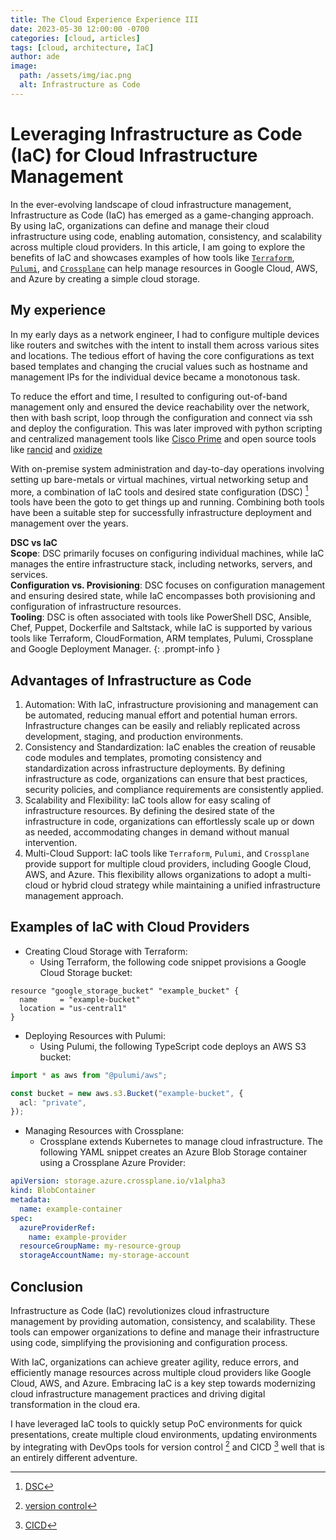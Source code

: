 ```yaml
---
title: The Cloud Experience Experience III
date: 2023-05-30 12:00:00 -0700
categories: [cloud, articles]
tags: [cloud, architecture, IaC]
author: ade
image:
  path: /assets/img/iac.png
  alt: Infrastructure as Code
---
```


# Leveraging Infrastructure as Code (IaC) for Cloud Infrastructure Management

In the ever-evolving landscape of cloud infrastructure management, Infrastructure as Code (IaC) has emerged as a game-changing approach. By using IaC, organizations can define and manage their cloud infrastructure using code, enabling automation, consistency, and scalability across multiple cloud providers. In this article, I am going to explore the benefits of IaC and showcases examples of how tools like [`Terraform`](https://www.terraform.io/), [`Pulumi`](https://www.pulumi.com/), and [`Crossplane`](https://www.crossplane.io/) can help manage resources in Google Cloud, AWS, and Azure by creating a simple cloud storage.

## My experience

In my early days as a network engineer, I had to configure multiple devices like routers and switches with the intent to install them across various sites and locations. The tedious effort of having the core configurations as text based templates and changing the crucial values such as hostname and management IPs for the individual device became a monotonous task.

To reduce the effort and time, I resulted to configuring out-of-band management only and ensured the device reachability over the network, then with bash script, loop through the configuration and connect via ssh and deploy the configuration. This was later improved with python scripting and centralized management tools like [Cisco Prime](https://www.cisco.com/c/en_ca/products/cloud-systems-management/prime-infrastructure/index.html) and open source tools like [rancid](https://shrubbery.net/rancid/) and [oxidize](https://github.com/ytti/oxidized)

With on-premise system administration and day-to-day operations involving setting up bare-metals or virtual machines, virtual networking setup and more, a combination of IaC tools and desired state configuration (DSC) [^1] tools have been the goto to get things up and running.
Combining both tools have been a suitable step for successfully infrastructure deployment and management over the years.

>
**DSC vs IaC**<br>
**Scope**: DSC primarily focuses on configuring individual machines, while IaC manages the entire infrastructure stack, including networks, servers, and services.<br>
**Configuration vs. Provisioning**: DSC focuses on configuration management and ensuring desired state, while IaC encompasses both provisioning and configuration of infrastructure resources.<br>
**Tooling**: DSC is often associated with tools like PowerShell DSC, Ansible, Chef, Puppet, Dockerfile and Saltstack, while IaC is supported by various tools like Terraform, CloudFormation, ARM templates, Pulumi, Crossplane and Google Deployment Manager.
{: .prompt-info }

## Advantages of Infrastructure as Code

1. Automation: With IaC, infrastructure provisioning and management can be automated, reducing manual effort and potential human errors. Infrastructure changes can be easily and reliably replicated across development, staging, and production environments.
2. Consistency and Standardization: IaC enables the creation of reusable code modules and templates, promoting consistency and standardization across infrastructure deployments. By defining infrastructure as code, organizations can ensure that best practices, security policies, and compliance requirements are consistently applied.
3. Scalability and Flexibility: IaC tools allow for easy scaling of infrastructure resources. By defining the desired state of the infrastructure in code, organizations can effortlessly scale up or down as needed, accommodating changes in demand without manual intervention.
4. Multi-Cloud Support: IaC tools like `Terraform`, `Pulumi`, and `Crossplane` provide support for multiple cloud providers, including Google Cloud, AWS, and Azure. This flexibility allows organizations to adopt a multi-cloud or hybrid cloud strategy while maintaining a unified infrastructure management approach.

## Examples of IaC with Cloud Providers

- Creating Cloud Storage with Terraform:
  - Using Terraform, the following code snippet provisions a Google Cloud Storage bucket:
  
```hcl
resource "google_storage_bucket" "example_bucket" {
  name     = "example-bucket"
  location = "us-central1"
}
```

- Deploying Resources with Pulumi:
  - Using Pulumi, the following TypeScript code deploys an AWS S3 bucket:
  
```typescript
import * as aws from "@pulumi/aws";

const bucket = new aws.s3.Bucket("example-bucket", {
  acl: "private",
});
```

- Managing Resources with Crossplane:
  - Crossplane extends Kubernetes to manage cloud infrastructure. The following YAML snippet creates an Azure Blob Storage container using a Crossplane Azure Provider:

```yaml
apiVersion: storage.azure.crossplane.io/v1alpha3
kind: BlobContainer
metadata:
  name: example-container
spec:
  azureProviderRef:
    name: example-provider
  resourceGroupName: my-resource-group
  storageAccountName: my-storage-account
```

## Conclusion

Infrastructure as Code (IaC) revolutionizes cloud infrastructure management by providing automation, consistency, and scalability. These tools can empower organizations to define and manage their infrastructure using code, simplifying the provisioning and configuration process.

With IaC, organizations can achieve greater agility, reduce errors, and efficiently manage resources across multiple cloud providers like Google Cloud, AWS, and Azure. Embracing IaC is a key step towards modernizing cloud infrastructure management practices and driving digital transformation in the cloud era.

I have leveraged IaC tools to quickly setup PoC environments for quick presentations, create multiple cloud environments, updating environments by integrating with DevOps tools for version control [^2] and CICD [^3] well that is an entirely different adventure.

[^1]: [DSC](https://www.upguard.com/blog/configuration-management-tools)
[^2]: [version control](https://www.atlassian.com/git/tutorials/what-is-version-control#:~:text=Version%20control%2C%20also%20known%20as,to%20source%20code%20over%20time.)
[^3]: [CICD](https://www.redhat.com/en/topics/devops/what-is-ci-cd#:~:text=CI%2FCD%20is%20a%20method,continuous%20delivery%2C%20and%20continuous%20deployment.)
